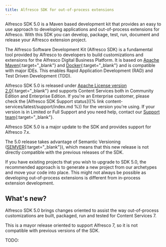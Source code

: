 ```yaml
---
title: Alfresco SDK for out-of-process extensions
---
```


Alfresco SDK 5.0 is a Maven based development kit that provides an easy to use approach to developing applications and 
out-of-process extensions for Alfresco. With this SDK you can develop, package, test, run, document and release your Alfresco extension project.

The Alfresco Software Development Kit (Alfresco SDK) is a fundamental tool provided by Alfresco to developers to build 
customizations and extensions for the Alfresco Digital Business Platform. It is based on [Apache Maven](http://maven.apache.org/){:target="_blank"} 
and [Docker](https://www.docker.com/){:target="_blank"} and is compatible with major IDEs. This enables Rapid Application Development (RAD) 
and Test Driven Development (TDD).

Alfresco SDK 5.0 is released under [Apache License version 2.0](http://www.apache.org/licenses/LICENSE-2.0.html){:target="_blank"} 
and supports Content Services both in Community Edition and Enterprise Edition. If you're an Enterprise customer, 
please check the [Alfresco SDK Support status]({% link content-services/latest/support/index.md %}) 
for the version you're using. If your version is in Limited or Full Support and you need help, contact our [Support team](https://support.alfresco.com/){:target="_blank"}.

Alfresco SDK 5.0 is a major update to the SDK and provides support for Alfresco 7.x.

The 5.0 release takes advantage of Semantic Versioning ([SEMVER](http://semver.org/){:target="_blank"}), which means that 
this new release is not directly compatible with the previous releases of the SDK.

If you have existing projects that you wish to upgrade to SDK 5.0, the recommended approach is to generate a new project 
from our archetypes and move your code into place. This might not always be possible as developing out-of-process 
extensions is different from in-process extension development.

## What's new?

Alfresco SDK 5.0 brings changes oriented to assist the way out-of-process customizations are built, packaged, run and 
tested for Content Services 7.

This is a mayor release oriented to support Alfresco 7, so it is not compatible with previous versions of the SDK.

TODO:

